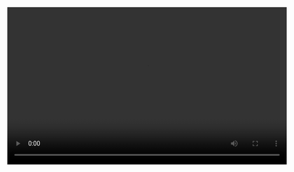 <!DOCTYPE html>
<html lang="en">
<head>
  <meta charset="UTF-8">
  <meta name="viewport" content="width=device-width, initial-scale=1.0">
  <title>M3U8 Video Player</title>

  <!-- Include Hls.js for better compatibility with HLS -->
  <script src="https://cdn.jsdelivr.net/npm/hls.js@latest"></script>
</head>
<body>

<video id="videoPlayer" width="640" height="360" controls>
  <!-- Replace 'YOUR_M3U8_URL' with the actual URL of your .m3u8 file -->
  <source src="YOUR_M3U8_URL" type="application/vnd.apple.mpegurl">
  Your browser does not support the video tag.
</video>

<script>
</br></br>
  const video = document.getElementById('videoPlayer');

  if (Hls.isSupported()) {
    const hls = new Hls();
    hls.loadSource('test/test.m3u8');
    hls.attachMedia(video);
  } else if (video.canPlayType('application/vnd.apple.mpegurl')) {
    // Use the native HLS support if available
    video.src = 'YOUR_M3U8_URL';
  } else {
    console.error('HLS is not supported on this browser.');
  }
    </br></br>
</script>

</body>
</html>
